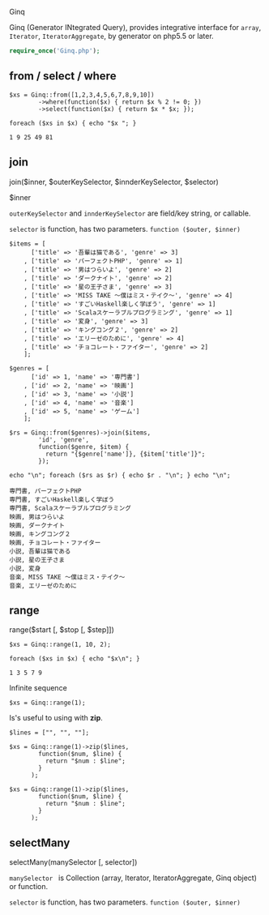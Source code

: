 Ginq

Ginq (Generator INtegrated Query), provides integrative interface for `array`, `Iterator`, `IteratorAggregate`, by generator on php5.5 or later.

```php
require_once('Ginq.php');
```

from / select / where
--------

```php:Example
$xs = Ginq::from([1,2,3,4,5,6,7,8,9,10])
        ->where(function($x) { return $x % 2 != 0; })
        ->select(function($x) { return $x * $x; });

foreach ($xs in $x) { echo "$x "; }
```

```:Output
1 9 25 49 81
```

join
--------

join($inner, $outerKeySelector, $innderKeySelector, $selector)

$inner

`outerKeySelector` and `innderKeySelector` are field/key string, or callable.

`selector` is function, has two parameters.
`function ($outer, $inner)`

```php:Example
$items = [
      ['title' => '吾輩は猫である', 'genre' => 3]
    , ['title' => 'パーフェクトPHP', 'genre' => 1]
    , ['title' => '男はつらいよ', 'genre' => 2]
    , ['title' => 'ダークナイト', 'genre' => 2]
    , ['title' => '星の王子さま', 'genre' => 3]
    , ['title' => 'MISS TAKE ～僕はミス・テイク～', 'genre' => 4]
    , ['title' => 'すごいHaskell楽しく学ぼう', 'genre' => 1]
    , ['title' => 'Scalaスケーラブルプログラミング', 'genre' => 1]
    , ['title' => '変身', 'genre' => 3]
    , ['title' => 'キングコング２', 'genre' => 2]
    , ['title' => 'エリーゼのために', 'genre' => 4]
    , ['title' => 'チョコレート・ファイター', 'genre' => 2]
    ];

$genres = [
      ['id' => 1, 'name' => '専門書']
    , ['id' => 2, 'name' => '映画']
    , ['id' => 3, 'name' => '小説']
    , ['id' => 4, 'name' => '音楽']
    , ['id' => 5, 'name' => 'ゲーム']
    ];

$rs = Ginq::from($genres)->join($items,
        'id', 'genre',
        function($genre, $item) {
          return "{$genre['name']}, {$item['title']}";
        });

echo "\n"; foreach ($rs as $r) { echo $r . "\n"; } echo "\n";
```

```:Output
専門書, パーフェクトPHP
専門書, すごいHaskell楽しく学ぼう
専門書, Scalaスケーラブルプログラミング
映画, 男はつらいよ
映画, ダークナイト
映画, キングコング２
映画, チョコレート・ファイター
小説, 吾輩は猫である
小説, 星の王子さま
小説, 変身
音楽, MISS TAKE ～僕はミス・テイク～
音楽, エリーゼのために
```

range
--------

range($start [, $stop [, $step]])

```php:Example
$xs = Ginq::range(1, 10, 2);

foreach ($xs in $x) { echo "$x\n"; }
```

```php:Output
1 3 5 7 9
```

Infinite sequence

```php:
$xs = Ginq::range(1);
```

Is's useful to using with **zip**.

```php:
$lines = ["", "", ""];

$xs = Ginq::range(1)->zip($lines,
        function($num, $line) {
          return "$num : $line";
        }
      );
```

```php:
$xs = Ginq::range(1)->zip($lines,
        function($num, $line) {
          return "$num : $line";
        }
      );
```

selectMany
--------

selectMany(manySelector [, selector])

`manySelector ` is Collection (array, Iterator, IteratorAggregate, Ginq object) or function.

`selector` is function, has two parameters.
`function ($outer, $inner)`

```php:Example

```

